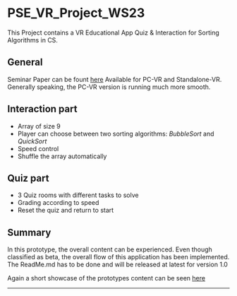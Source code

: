 # PSE_VR_Project_WS23
This Project contains a VR Educational App Quiz &amp; Interaction for Sorting Algorithms in CS.

## General

Seminar Paper can be fount [here](https://github.com/CyberNord/PSE_VR_Project_WS23/tree/main/seminar_paper)
Available for PC-VR and Standalone-VR.
Generally speaking, the PC-VR version is running much more smooth. 

## Interaction part
- Array of size 9
- Player can choose between two sorting algorithms: _BubbleSort_ and _QuickSort_
- Speed control 
- Shuffle the array automatically 

## Quiz part
- 3 Quiz rooms with different tasks to solve
- Grading according to speed
- Reset the quiz and return to start


## Summary
In this prototype, the overall content can be experienced. 
Even though classified as beta, the overall flow of this application has been implemented. 
The ReadMe.md has to be done and will be released at latest for version 1.0

Again a short showcase of the prototypes content can be seen [here](https://youtu.be/5jYO1F1w6dc)

****
